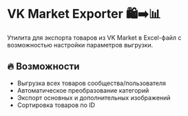 # VK Market Exporter 🛍️➡️📊

Утилита для экспорта товаров из VK Market в Excel-файл с возможностью настройки параметров выгрузки.

## 🔥 Возможности

- Выгрузка всех товаров сообщества/пользователя
- Автоматическое преобразование категорий
- Экспорт основных и дополнительных изображений
- Сортировка товаров по ID
